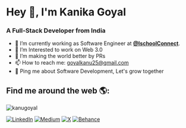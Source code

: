 <h1>Hey 👋, I'm Kanika Goyal</h1>
<h3>A Full-Stack Developer from India</h3>

- 🔭 I’m currently working as Software Engineer at <strong><a target="_blank"  href="https://ischoolconnect.com/en/">@IschoolConnect</a></strong>.
- 🌱 I’m Interested to work on Web 3.0
- 👯 I’m making the world better by PRs 
- 📫 How to reach me: goyalkanu25@gmail.com
- 💬 Ping me about Software Development, Let's grow together

## Find me around the web 🌎:

<img src="https://komarev.com/ghpvc/?username=kanugoyal&label=Profile%20views&color=0e75b6&style=flat" alt="kanugoyal" /> 

[![LinkedIn](https://img.shields.io/badge/LinkedIn-%230077B5.svg?logo=linkedin&logoColor=white)](https://www.linkedin.com/in/kanika-goyal25/) 
[![Medium](https://img.shields.io/badge/Medium-12100E?logo=medium&logoColor=white)](https://medium.com/@goyalkanu25) 
[![X](https://img.shields.io/twitter/url?url=https%3A%2F%2Fx.com%2FKanikagoyal25&logo=X&logoColor=white)](https://x.com/Kanikagoyal25)
[![Behance](https://img.shields.io/badge/Behance-1769ff?logo=behance&logoColor=white)](https://behance.net/shreetimohapatra)
